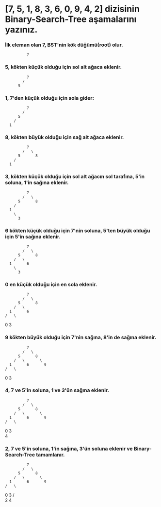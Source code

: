 # [7, 5, 1, 8, 3, 6, 0, 9, 4, 2] dizisinin Binary-Search-Tree aşamalarını yazınız.

### İlk eleman olan 7, BST'nin kök düğümü(root) olur.
              7

### 5, kökten küçük olduğu için sol alt ağaca eklenir.
              7
            /
          5

### 1, 7'den küçük olduğu için sola gider:
              7
            /
          5
        /
      1

### 8, kökten büyük olduğu için sağ alt ağaca eklenir.
              7
            /   \
          5       8
        /
      1

### 3, kökten küçük olduğu için sol alt ağacın sol tarafına, 5'in soluna, 1'in sağına eklenir.
              7
            /   \
          5       8
        /
      1
        \
          3

### 6 kökten küçük olduğu için 7'nin soluna, 5'ten büyük olduğu için 5'in sağına eklenir.
              7
            /   \
          5       8
        /   \
      1       6
        \
          3

### 0 en küçük olduğu için en sola eklenir.
              7
            /   \
          5       8
        /   \
      1       6
    /   \
   0     3

### 9 kökten büyük olduğu için 7'nin sağına, 8'in de sağına eklenir.
              7
            /   \
          5       8
        /   \       \
      1       6       9
    /   \
   0     3

### 4, 7 ve 5'in soluna, 1 ve 3'ün sağına eklenir.
              7
            /   \
          5       8
        /   \       \
      1       6       9
    /   \
   0     3
           \
             4

### 2, 7 ve 5'in soluna, 1'in sağına, 3'ün soluna eklenir ve Binary-Search-Tree tamamlanır.
              7
            /   \
          5       8
        /   \       \
      1       6       9
    /   \
   0     3
       /   \
      2     4






